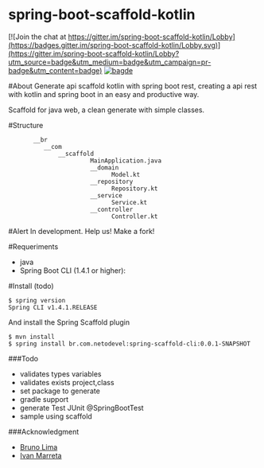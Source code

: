 
# spring-boot-scaffold-kotlin

[![Join the chat at https://gitter.im/spring-boot-scaffold-kotlin/Lobby](https://badges.gitter.im/spring-boot-scaffold-kotlin/Lobby.svg)](https://gitter.im/spring-boot-scaffold-kotlin/Lobby?utm_source=badge&utm_medium=badge&utm_campaign=pr-badge&utm_content=badge)
 [![bagde](https://codeship.com/projects/e4a1d8b0-8b71-0134-1c87-26c6b97868f1/status?branch=master)](https://codeship.com/projects/184622)

#About
Generate api scaffold kotlin with spring boot rest, creating a api rest with kotlin and spring boot in an easy and productive way.

Scaffold for java web, a clean generate with simple classes.



#Structure

           __br
              __com
                  __scaffold
                           MainApplication.java
                           __domain
                                 Model.kt
                           __repository
                                 Repository.kt
                           __service
                                 Service.kt
                           __controller
                                 Controller.kt
        
#Alert
In development. Help us! Make a fork!

#Requeriments
         
* java
* Spring Boot CLI (1.4.1 or higher):

#Install (todo)
 
    $ spring version
    Spring CLI v1.4.1.RELEASE

And install the Spring Scaffold plugin

    $ mvn install
    $ spring install br.com.netodevel:spring-scaffold-cli:0.0.1-SNAPSHOT


###Todo

* validates types variables
* validates exists project,class
* set package to generate
* gradle support
* generate Test JUnit @SpringBootTest
* sample using scaffold

###Acknowledgment
         
 * [Bruno Lima](https://github.com/brunodles)
 * [Ivan Marreta](https://github.com/ivanmarreta)
       


